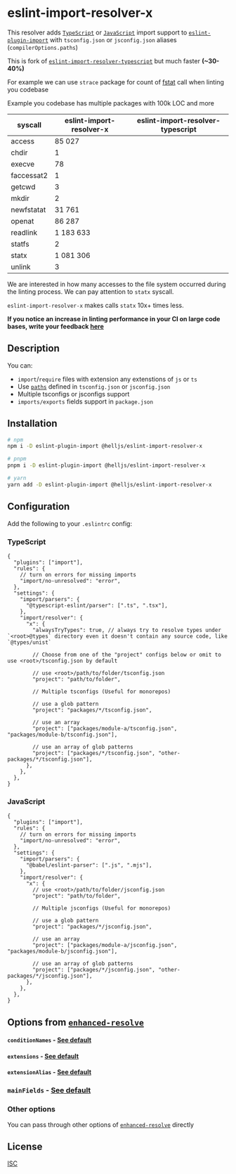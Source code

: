 # eslint-import-resolver-x

This resolver adds [`TypeScript`][] or [`JavaScript`][] import support to [`eslint-plugin-import`][] with `tsconfig.json` or `jsconfig.json` aliases (`compilerOptions.paths`)

This is fork of [`eslint-import-resolver-typescript`][] but much faster **(~30-40%)**

For example we can use `strace` package for count of [fstat](`https://nodejs.org/api/fs.html#fsfstatsyncfd-options`) call when linting you codebase

Example you codebase has multiple packages with 100k LOC and more

| syscall    | eslint-import-resolver-x | eslint-import-resolver-typescript |
| ---------- | ------------------------ | --------------------------------- |
| access     | 85 027                   |
| chdir      | 1                        |
| execve     | 78                       |
| faccessat2 | 1                        |
| getcwd     | 3                        |
| mkdir      | 2                        |
| newfstatat | 31 761                   |
| openat     | 86 287                   |
| readlink   | 1 183 633                |
| statfs     | 2                        |
| statx      | 1 081 306                |
| unlink     | 3                        |

We are interested in how many accesses to the file system occurred during the linting process. We can pay attention to `statx` syscall.

`eslint-import-resolver-x` makes calls `statx` 10x+ times less.

**If you notice an increase in linting performance in your CI on large code bases, write your feedback [here](https://github.com/helljs/eslint-import-resolver-x/discussions/1)**

## Description

You can:

- `import`/`require` files with extension any extenstions of `js` or `ts`
- Use [`paths`](https://www.typescriptlang.org/docs/handbook/module-resolution.html#path-mapping) defined in `tsconfig.json` or `jsconfig.json`
- Multiple tsconfigs or jsconfigs support
- `imports/exports` fields support in `package.json`

## Installation

```sh
# npm
npm i -D eslint-plugin-import @helljs/eslint-import-resolver-x

# pnpm
pnpm i -D eslint-plugin-import @helljs/eslint-import-resolver-x

# yarn
yarn add -D eslint-plugin-import @helljs/eslint-import-resolver-x
```

## Configuration

Add the following to your `.eslintrc` config:

### TypeScript

```jsonc
{
  "plugins": ["import"],
  "rules": {
    // turn on errors for missing imports
    "import/no-unresolved": "error",
  },
  "settings": {
    "import/parsers": {
      "@typescript-eslint/parser": [".ts", ".tsx"],
    },
    "import/resolver": {
      "x": {
        "alwaysTryTypes": true, // always try to resolve types under `<root>@types` directory even it doesn't contain any source code, like `@types/unist`

        // Choose from one of the "project" configs below or omit to use <root>/tsconfig.json by default

        // use <root>/path/to/folder/tsconfig.json
        "project": "path/to/folder",

        // Multiple tsconfigs (Useful for monorepos)

        // use a glob pattern
        "project": "packages/*/tsconfig.json",

        // use an array
        "project": ["packages/module-a/tsconfig.json", "packages/module-b/tsconfig.json"],

        // use an array of glob patterns
        "project": ["packages/*/tsconfig.json", "other-packages/*/tsconfig.json"],
      },
    },
  },
}
```

### JavaScript

```jsonc
{
  "plugins": ["import"],
  "rules": {
    // turn on errors for missing imports
    "import/no-unresolved": "error",
  },
  "settings": {
    "import/parsers": {
      "@babel/eslint-parser": [".js", ".mjs"],
    },
    "import/resolver": {
      "x": {
        // use <root>/path/to/folder/jsconfig.json
        "project": "path/to/folder",

        // Multiple jsconfigs (Useful for monorepos)

        // use a glob pattern
        "project": "packages/*/jsconfig.json",

        // use an array
        "project": ["packages/module-a/jsconfig.json", "packages/module-b/jsconfig.json"],

        // use an array of glob patterns
        "project": ["packages/*/jsconfig.json", "other-packages/*/jsconfig.json"],
      },
    },
  },
}
```

## Options from [`enhanced-resolve`][]

#### `conditionNames` - [See default](src/default.ts#1)

#### `extensions` - [See default](src/default.ts#20)

#### `extensionAlias` - [See default](src/default.ts#22)

### `mainFields` - [See default](src/default.ts#35)

### Other options

You can pass through other options of [`enhanced-resolve`][] directly

## License

[ISC][]

[`eslint-plugin-import`]: https://www.npmjs.com/package/eslint-plugin-import
[`enhanced-resolve`]: https://www.npmjs.com/package/enhanced-resolve
[`typescript`]: https://www.typescriptlang.org
[`javascript`]: https://ecma-international.org/
[isc]: https://opensource.org/licenses/ISC
[`eslint-import-resolver-typescript`]: https://www.npmjs.com/package/eslint-import-resolver-typescript

